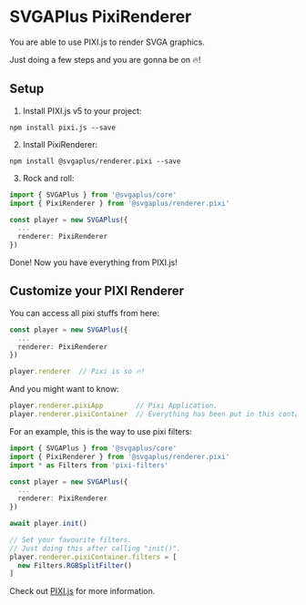 # SVGAPlus PixiRenderer

You are able to use PIXI.js to render SVGA graphics.

Just doing a few steps and you are gonna be on 🔥!

## Setup

1. Install PIXI.js v5 to your project:

```
npm install pixi.js --save
```

2. Install PixiRenderer:

```
npm install @svgaplus/renderer.pixi --save
```

3. Rock and roll:

```ts
import { SVGAPlus } from '@svgaplus/core'
import { PixiRenderer } from '@svgaplus/renderer.pixi' 

const player = new SVGAPlus({
  ...
  renderer: PixiRenderer
})
```

Done! Now you have everything from PIXI.js!

## Customize your PIXI Renderer

You can access all pixi stuffs from here:

```ts
const player = new SVGAPlus({
  ...
  renderer: PixiRenderer
})

player.renderer  // Pixi is so 🔥! 
```

And you might want to know:

```ts
player.renderer.pixiApp        // Pixi Application.
player.renderer.pixiContainer  // Everything has been put in this container.
```

For an example, this is the way to use pixi filters:

```ts
import { SVGAPlus } from '@svgaplus/core'
import { PixiRenderer } from '@svgaplus/renderer.pixi' 
import * as Filters from 'pixi-filters'

const player = new SVGAPlus({
  ...
  renderer: PixiRenderer
})

await player.init()

// Set your favourite filters.
// Just doing this after calling "init()".
player.renderer.pixiContainer.filters = [
  new Filters.RGBSplitFilter()
]
```

Check out [PIXI.js](https://github.com/pixijs) for more information.
